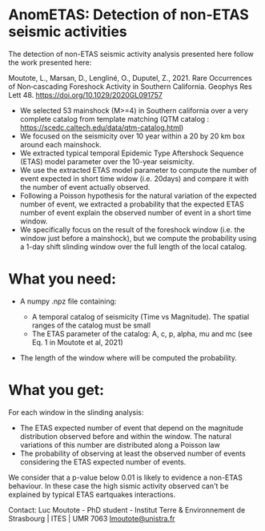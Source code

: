 # AnomETAS: Detection of non-ETAS seismic activities
The detection of non-ETAS seismic activity analysis presented here follow the work presented here:

Moutote, L., Marsan, D., Lengliné, O., Duputel, Z., 2021. Rare Occurrences of Non‐cascading Foreshock Activity in Southern California. Geophys Res Lett 48. https://doi.org/10.1029/2020GL091757

- We selected 53 mainshock (M>=4) in Southern california over a very complete catalog from template matching (QTM catalog : https://scedc.caltech.edu/data/qtm-catalog.html)
- We focused on the seismicity over 10 year within a 20 by 20 km box around each mainshock.
- We extracted typical temporal Epidemic Type Aftershock Sequence (ETAS) model parameter over the 10-year seismicity.
- We use the extracted ETAS model parameter to compute the number of event expected in short time widow (i.e. 20days) and compare it with the number of event actually observed.
- Following a Poisson hypothesis for the natural variation of the expected number of event, we extracted a probability that the expected ETAS number of event explain the observed number of event in a short time window.
- We specifically focus on the result of the foreshock window (i.e. the window just before a mainshock), but we compute the probability using a 1-day shift slinding window over the full length of the local catalog.

# What you need:
- A numpy .npz file containing:
  - A temporal catalog of seismicity (Time vs Magnitude). The spatial ranges of the catalog must be small
  - The ETAS parameter of the catalog: A, c, p, alpha, mu and mc (see Eq. 1 in Moutote et al, 2021)

- The length of the window where will be computed the probability.

# What you get:
For each window in the slinding analysis:
  - The ETAS expected number of event that depend on the magnitude distribution observed before and within the window. The natural variations of this number are distributed along a Poisson law
  - The probability of observing at least the observed number of events considering the ETAS expected number of events. 

We consider that a p-value below 0.01 is likely to evidence a non-ETAS behaviour. In these case the high sismic activity observed can't be explained by typical ETAS eartquakes interactions. 

Contact:
Luc Moutote - PhD student - Institut Terre & Environnement de Strasbourg | ITES | UMR 7063
lmoutote@unistra.fr
